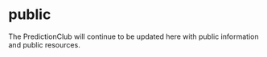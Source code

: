# public


The PredictionClub will continue to be updated here with public information and public resources.

